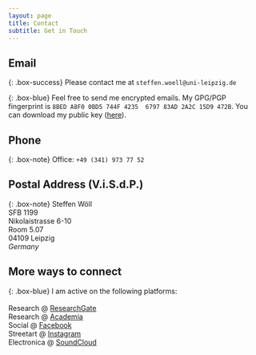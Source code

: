 ```yaml
---
layout: page
title: Contact
subtitle: Get in Touch
---
```


## Email

{: .box-success}
Please contact me at `steffen.woell@uni-leipzig.de`

{: .box-blue}
Feel free to send me encrypted emails. My GPG/PGP fingerprint is `8BED A8F0 0BD5 744F 4235  6797 83AD 2A2C 15D9 472B`. You can download my public key ([here](/dl/sw_pgp_public_key.asc)).

## Phone

{: .box-note}
Office: `+49 (341) 973 77 52`  

## Postal Address (V.i.S.d.P.)

{: .box-note}
Steffen Wöll<br/>
SFB 1199<br/>
Nikolaistrasse 6-10<br/>
Room 5.07<br/>
04109 Leipzig<br/>
*Germany*

## More ways to connect

{: .box-blue}
I am active on the following platforms:<br/><br/>Research @ <a href="https://www.researchgate.net/profile/Steffen_Woell3" target="_blank">ResearchGate</a><br/>Research @ <a href="https://uni-leipzig.academia.edu/SteffenWöll" target="_blank">Academia</a><br/>Social @ <a href="https://www.facebook.com/steffen.woell" target="_blank">Facebook</a><br/>Streetart @ <a href="https://www.instagram.com/streetart_leipzig/" target="_blank">Instagram</a><br/>Electronica @ <a href="https://soundcloud.com/w-a_s" target="_blank">SoundCloud</a>
